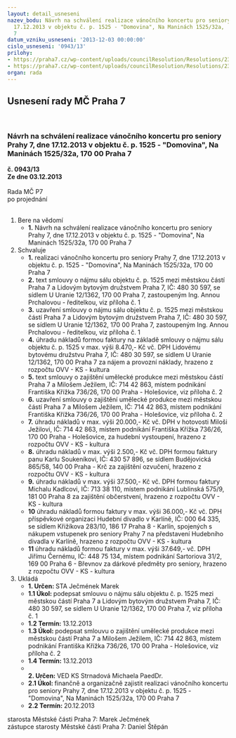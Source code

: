 ```yaml
---
layout: detail_usneseni
nazev_bodu: Návrh na schválení realizace vánočního koncertu pro seniory Prahy 7, dne
  17.12.2013 v objektu č. p. 1525 - "Domovina", Na Maninách 1525/32a,  170 00 Praha
  7
datum_vzniku_usneseni: '2013-12-03 00:00:00'
cislo_usneseni: '0943/13'
prilohy:
- https://praha7.cz/wp-content/uploads/councilResolution/Resolutions/23438/62-13-lbd_praha_7_vanocni_koncert_pro_seniory_17_12_2013.doc
- https://praha7.cz/wp-content/uploads/councilResolution/Resolutions/23438/62-13-s62_milos_jezil_vernisaz_17_12_2013.doc
organ: rada
---
```

<div id="ucUsn_pList" class="usn">
	<span><h2>Usnesení rady MČ Praha 7 </h2>
<br></span><div class="standBody">
<span><h3>Návrh na schválení realizace vánočního koncertu pro seniory Prahy 7, dne 17.12.2013 v objektu č. p. 1525 - "Domovina", Na Maninách 1525/32a,  170 00 Praha 7</h3></span><div class="center">
		<strong>č. 0943/13</strong><br>
	</div>
<div class="center">
		<strong>Ze dne 03.12.2013</strong><br><br>
	</div>Rada MČ P7<br> po projednání<br><br><ol>
<li>Bere na vědomí<ul><li>
<strong>1.</strong> Návrh na schválení realizace vánočního koncertu pro seniory Prahy 7, dne 17.12.2013 v objektu č. p. 1525 - "Domovina", Na Maninách 1525/32a,  170 00 Praha 7</li></ul>
</li>
<li>Schvaluje<ul>
<li>
<strong>1.</strong> realizaci vánočního koncertu pro seniory Prahy 7, dne 17.12.2013 v objektu č. p. 1525 - "Domovina", Na Maninách 1525/32a, 170 00 Praha 7</li>
<li>
<strong>2.</strong> text smlouvy o nájmu sálu objektu č. p. 1525 mezi městskou částí Praha 7 a Lidovým bytovým družstvem Praha 7, IČ: 480 30 597, se sídlem U Uranie 12/1362, 170 00 Praha 7, zastoupeným Ing. Annou Prchalovou - ředitelkou,  viz příloha č. 1</li>
<li>
<strong>3.</strong> uzavření smlouvy o nájmu sálu objektu č. p. 1525 mezi městskou částí Praha 7  a Lidovým bytovým družstvem Praha 7, IČ: 480 30 597, se sídlem U Uranie 12/1362, 170 00 Praha 7, zastoupeným Ing. Annou Prchalovou - ředitelkou,  viz příloha č. 1</li>
<li>
<strong>4.</strong> úhradu nákladů formou faktury na základě smlouvy o nájmu sálu objektu č. p. 1525 v max. výši 8.470,- Kč vč. DPH Lidovému bytovému družstvu Praha 7,  IČ: 480 30 597, se sídlem U Uranie 12/1362, 170 00 Praha 7 za nájem a provozní náklady, hrazeno z rozpočtu OVV - KS - kultura</li>
<li>
<strong>5.</strong> text smlouvy o zajištění umělecké produkce mezi městskou částí Praha 7 a Milošem Ježilem, IČ: 714 42 863, místem podnikání Františka Křížka 736/26, 170 00 Praha - Holešovice, viz příloha č. 2</li>
<li>
<strong>6.</strong> uzavření smlouvy o zajištění umělecké produkce mezi městskou částí Praha 7  a Milošem Ježilem, IČ: 714 42 863, místem podnikání Františka Křížka 736/26, 170 00 Praha - Holešovice, viz příloha č. 2</li>
<li>
<strong>7.</strong> úhradu nákladů v max. výši 20.000,- Kč vč. DPH v hotovosti Miloši Ježilovi,  IČ: 714 42 863, místem podnikání Františka Křížka 736/26, 170 00 Praha - Holešovice, za hudební vystoupení, hrazeno z rozpočtu OVV - KS - kultura</li>
<li>
<strong>8.</strong> úhradu nákladů v max. výši 2.500,- Kč vč. DPH formou faktury panu Karlu Soukeníkovi, IČ: 430 57 896, se sídlem Budějovická 865/58, 140 00 Praha - Krč za zajištění ozvučení, hrazeno z rozpočtu OVV - KS - kultura</li>
<li>
<strong>9.</strong> úhradu nákladů v max. výši 37.500,- Kč vč. DPH formou faktury Michalu Kadlcovi, IČ: 713 38 110, místem podnikání Lublinská 575/9, 181 00 Praha 8  za zajištění občerstvení, hrazeno z rozpočtu OVV - KS - kultura</li>
<li>
<strong>10</strong> úhradu nákladů formou faktury v max. výši 36.000,- Kč vč. DPH příspěvkové organizaci Hudební divadlo v Karlíně, IČ: 000 64 335, se sídlem Křižíkova 283/10, 186 17 Praha 8 - Karlín, spojených s nákupem vstupenek pro seniory Prahy 7 na představení Hudebního divadla v Karlíně, hrazeno z rozpočtu OVV - KS - kultura</li>
<li>
<strong>11</strong> úhradu nákladů formou faktury v max. výši 37.649,- vč. DPH Jiřímu Černému, IČ: 448 75 134, místem podnikání Sartoriova 31/2, 169 00 Praha 6 - Břevnov  za dárkové předměty pro seniory, hrazeno z rozpočtu OVV - KS - kultura</li>
</ul>
</li>
<li>Ukládá<ul>
<li>
<strong>1. Určen: </strong>STA Ječmének Marek</li>
<li>
<strong>1.1 Úkol: </strong>podepsat smlouvu o nájmu sálu objektu č. p. 1525 mezi městskou částí Praha 7 a Lidovým bytovým družstvem Praha 7, IČ: 480 30 597, se sídlem U Uranie 12/1362, 170 00 Praha 7, viz příloha č. 1</li>
<li>
<strong>1.2 Termín: </strong>13.12.2013</li>
<li>
<strong>1.3 Úkol: </strong>podepsat smlouvu o zajištění umělecké produkce mezi městskou částí Praha 7 a Milošem Ježilem, IČ: 714 42 863, místem podnikání Františka Křížka 736/26, 170 00 Praha - Holešovice, viz příloha č. 2</li>
<li>
<strong>1.4 Termín: </strong>13.12.2013</li>
<li>
<strong><br>2. Určen: </strong>VED KS Strnadová Michaela PaedDr.</li>
<li>
<strong>2.1 Úkol: </strong>finančně a organizačně zajistit realizaci vánočního koncertu pro seniory Prahy 7, dne 17.12.2013 v objektu č. p. 1525 - "Domovina", Na Maninách 1525/32a, 170 00 Praha 7</li>
<li>
<strong>2.2 Termín: </strong>20.12.2013</li>
</ul>
</li>
</ol>starosta Městské části Praha 7: Marek Ječmének<br>zástupce starosty Městské části Praha 7: Daniel Štěpán 
</div>
</div>